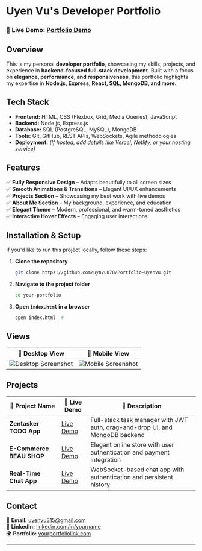 # Uyen Vu's Developer Portfolio  

### 🚀 Live Demo: [Portfolio Demo](#)

## Overview

This is my personal **developer portfolio**, showcasing my skills, projects, and experience in **backend-focused full-stack development**. Built with a focus on **elegance, performance, and responsiveness**, this portfolio highlights my expertise in **Node.js, Express, React, SQL, MongoDB, and more.**

## Tech Stack  

- **Frontend:** HTML, CSS (Flexbox, Grid, Media Queries), JavaScript  
- **Backend:** Node.js, Express.js  
- **Database:** SQL (PostgreSQL, MySQL), MongoDB  
- **Tools:** Git, GitHub, REST APIs, WebSockets, Agile methodologies  
- **Deployment:** _(If hosted, add details like Vercel, Netlify, or your hosting service)_  

## Features  

✅ **Fully Responsive Design** – Adapts beautifully to all screen sizes  
✅ **Smooth Animations & Transitions** – Elegant UI/UX enhancements  
✅ **Projects Section** – Showcasing my best work with live demos  
✅ **About Me Section** – My background, experience, and education  
✅ **Elegant Theme** – Modern, professional, and warm-toned aesthetics  
✅ **Interactive Hover Effects** – Engaging user interactions  

## Installation & Setup  

If you'd like to run this project locally, follow these steps:

1. **Clone the repository**  
   ```bash
   git clone https://github.com/uynvu078/Portfolio-UyenVu.git
   ```
2. **Navigate to the project folder**  
   ```bash
   cd your-portfolio
   ```
3. **Open `index.html` in a browser**  
   ```bash
   open index.html  #
   ```

## Views 

| 📌 Desktop View | 📌 Mobile View |
|----------------|---------------|
| ![Desktop Screenshot](#) | ![Mobile Screenshot](#) |

## Projects  

| 🌟 Project Name | 🔗 Live Demo | 📝 Description |
|---------------|-------------|--------------|
| **Zentasker TODO App** | [Live Demo](#) | Full-stack task manager with JWT auth, drag-and-drop UI, and MongoDB backend |
| **E-Commerce BEAU SHOP** | [Live Demo](#) | Elegant online store with user authentication and payment integration |
| **Real-Time Chat App** | [Live Demo](#) | WebSocket-based chat app with authentication and persistent history |

## Contact  

📩 **Email:** [uyenvu315@gmail.com](mailto:uyenvu315@gmail.com)  
🔗 **LinkedIn:** [linkedin.com/in/yourname](#)  
🌍 **Portfolio:** [yourportfoliolink.com](#)  

---